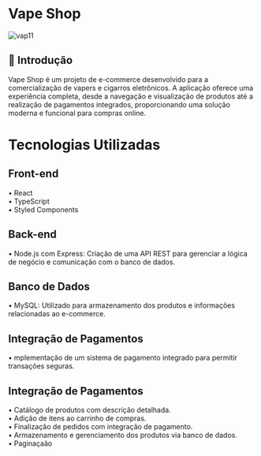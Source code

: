 # Vape Shop
![vap11](https://github.com/user-attachments/assets/d9650bb0-a9ed-425f-aaa7-38af86202efa)

## 🛒 Introdução
Vape Shop é um projeto de e-commerce desenvolvido para a comercialização de vapers e cigarros eletrônicos. A aplicação oferece uma experiência completa, desde a navegação e visualização de produtos até a realização de pagamentos integrados, proporcionando uma solução moderna e funcional para compras online.

# Tecnologias Utilizadas

## Front-end
• React                                          
• TypeScript                                   
• Styled Components                       

## Back-end
• Node.js com Express: Criação de uma API REST para gerenciar a lógica de negócio e comunicação com o banco de dados.                            

## Banco de Dados
• MySQL: Utilizado para armazenamento dos produtos e informações relacionadas ao e-commerce.                       

## Integração de Pagamentos
• mplementação de um sistema de pagamento integrado para permitir transações seguras.                                 

## Integração de Pagamentos    
• Catálogo de produtos com descrição detalhada.                                        
• Adição de itens ao carrinho de compras.                                             
• Finalização de pedidos com integração de pagamento.                                                           
• Armazenamento e gerenciamento dos produtos via banco de dados.                                                           
• Paginaçaão          








